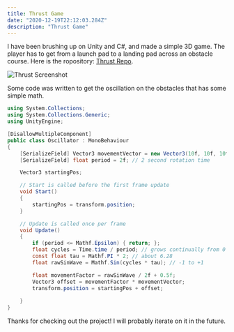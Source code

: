 ```yaml
---
title: Thrust Game
date: "2020-12-19T22:12:03.284Z"
description: "Thrust Game"
---
```


I have been brushing up on Unity and C#, and made a simple 3D game. The player
has to get from a launch pad to a landing pad across an obstacle course.
Here is the ropository: 
[Thrust Repo](https://github.com/alpinstang/Thrust).

![Thrust Screenshot](./thrust-1.PNG)

Some code was written to get the oscillation on the obstacles that has some simple math.

```csharp
using System.Collections;
using System.Collections.Generic;
using UnityEngine;

[DisallowMultipleComponent]
public class Oscillator : MonoBehaviour
{
    [SerializeField] Vector3 movementVector = new Vector3(10f, 10f, 10f);
    [SerializeField] float period = 2f; // 2 second rotation time

    Vector3 startingPos;

    // Start is called before the first frame update
    void Start()
    {
        startingPos = transform.position;
    }

    // Update is called once per frame
    void Update()
    {
        if (period <= Mathf.Epsilon) { return; };
        float cycles = Time.time / period; // grows continually from 0
        const float tau = Mathf.PI * 2; // about 6.28
        float rawSinWave = Mathf.Sin(cycles * tau); // -1 to +1

        float movementFactor = rawSinWave / 2f + 0.5f;
        Vector3 offset = movementFactor * movementVector;
        transform.position = startingPos + offset;
        
    }
}
```

Thanks for checking out the project! I will probably iterate on it in the future.
